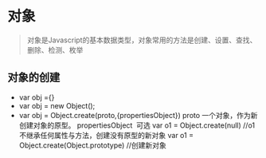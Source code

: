 对象
===
>对象是Javascript的基本数据类型，对象常用的方法是创建、设置、查找、删除、检测、枚举
## 对象的创建
 + var obj ={}
 + var obj = new Object();
 + var obj = Object.create(proto,{propertiesObject})
			proto 一个对象，作为新创建对象的原型。
    	propertiesObject  可选
      var o1 = Object.create(null) //o1不继承任何属性与方法，创建没有原型的新对象
      var o1 = Object.create(Object.prototype) //创建新对象

